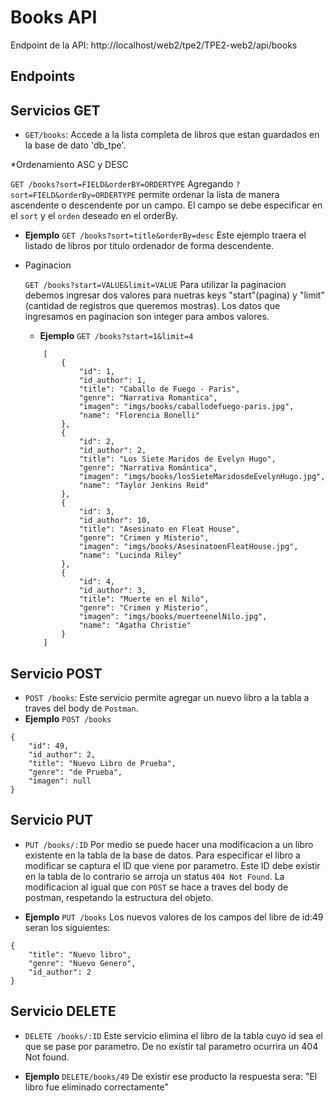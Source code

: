 # Books API

Endpoint de la API: http://localhost/web2/tpe2/TPE2-web2/api/books

## Endpoints 

## Servicios GET

* `GET/books`: Accede a la lista completa de libros que estan guardados en la base de dato 'db_tpe'.

*Ordenamiento ASC y DESC

 `GET /books?sort=FIELD&orderBY=ORDERTYPE`
  Agregando `?sort=FIELD&orderBy=ORDERTYPE` permite ordenar la lista de manera ascendente o descendente por un campo. El campo se debe especificar en el `sort` y el `orden` deseado en el orderBy.

  * **Ejemplo** `GET /books?sort=title&orderBy=desc`
  Este ejemplo traera el listado de libros por titulo ordenador de forma descendente.
    
* Paginacion

    `GET /books?start=VALUE&limit=VALUE`
    Para utilizar la paginacion debemos ingresar dos valores para nuetras keys "start"(pagina) y "limit"(cantidad de registros que queremos mostras).
    Los datos que ingresamos en paginacion son integer para ambos valores.  

    * **Ejemplo** `GET /books?start=1&limit=4`
    ```
        [
            {
                "id": 1,
                "id_author": 1,
                "title": "Caballo de Fuego - Paris",
                "genre": "Narrativa Romantica",
                "imagen": "imgs/books/caballodefuego-paris.jpg",
                "name": "Florencia Bonelli"
            },
            {
                "id": 2,
                "id_author": 2,
                "title": "Los Siete Maridos de Evelyn Hugo",
                "genre": "Narrativa Romántica",
                "imagen": "imgs/books/losSieteMaridosdeEvelynHugo.jpg",
                "name": "Taylor Jenkins Reid"
            },
            {
                "id": 3,
                "id_author": 10,
                "title": "Asesinato en Fleat House",
                "genre": "Crimen y Misterio",
                "imagen": "imgs/books/AsesinatoenFleatHouse.jpg",
                "name": "Lucinda Riley"
            },
            {
                "id": 4,
                "id_author": 3,
                "title": "Muerte en el Nilo",
                "genre": "Crimen y Misterio",
                "imagen": "imgs/books/muerteenelNilo.jpg",
                "name": "Agatha Christie"
            }
        ]
    ```

## Servicio POST

* `POST /books`: Este servicio permite agregar un nuevo libro a la tabla a traves del body de `Postman`.
* **Ejemplo** `POST /books`
```
{
    "id": 49,
    "id_author": 2,
    "title": "Nuevo Libro de Prueba",
    "genre": "de Prueba",
    "imagen": null
}
```

## Servicio PUT

* `PUT /books/:ID`
Por medio se puede hacer una modificacion a un libro existente en la tabla de la base de datos. Para especificar el libro a modificar se captura el ID que viene por parametro. Este ID debe existir en la tabla de lo contrario se arroja un status `404 Not Found`. La modificacion al igual que con `POST` se hace a traves del body de postman, respetando la estructura del objeto.

* **Ejemplo** `PUT /books`
Los nuevos valores de los campos del libre de id:49 seran los siguientes:

```
{
    "title": "Nuevo libro",
    "genre": "Nuevo Genero",    
    "id_author": 2
}
```

## Servicio DELETE

* `DELETE /books/:ID` Este servicio elimina el libro de la tabla cuyo id sea el que se pase por parametro. De no existir tal parametro ocurrira un 404 Not found.

* **Ejemplo** `DELETE/books/49`
De existir ese producto la respuesta sera: "El libro fue eliminado correctamente"

